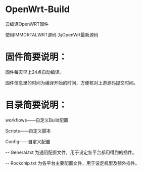 # OpenWrt-Build
云编译OpenWRT固件


使用IMMORTALWRT源码                        为OpenWrt最新源码

# 固件简要说明：

固件每天早上24点自动编译。

固件信息里的时间为编译开始的时间，方便核对上游源码提交时间。


# 目录简要说明：

workflows——自定义Build配置

Scripts——自定义脚本

Config——自定义配置

  -- General.txt 为通用配置文件，用于设定各平台都用得到的插件。

  -- Rockchip.txt 为各平台主要配置文件，用于设定机型及额外插件。
